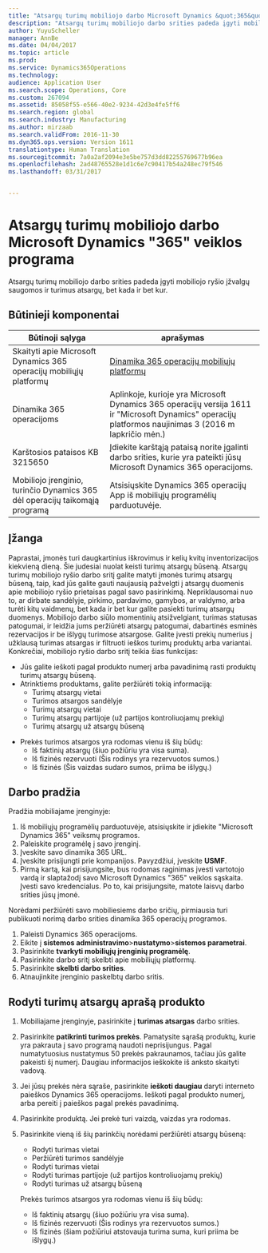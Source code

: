 ```yaml
---
title: "Atsargų turimų mobiliojo darbo Microsoft Dynamics &quot;365&quot; veiklos programa"
description: "Atsargų turimų mobiliojo darbo srities padeda įgyti mobiliojo ryšio įžvalgų saugomos ir turimus atsargų, bet kada ir bet kur."
author: YuyuScheller
manager: AnnBe
ms.date: 04/04/2017
ms.topic: article
ms.prod: 
ms.service: Dynamics365Operations
ms.technology: 
audience: Application User
ms.search.scope: Operations, Core
ms.custom: 267094
ms.assetid: 85058f55-e566-40e2-9234-42d3e4fe5ff6
ms.search.region: global
ms.search.industry: Manufacturing
ms.author: mirzaab
ms.search.validFrom: 2016-11-30
ms.dyn365.ops.version: Version 1611
translationtype: Human Translation
ms.sourcegitcommit: 7a0a2af2094e3e5be757d3dd82255769677b96ea
ms.openlocfilehash: 2ad48765528e1d1c6e7c90417b54a248ec79f546
ms.lasthandoff: 03/31/2017


---
```


# <a name="inventory-on-hand-mobile-workspace-for-microsoft-dynamics-365-for-operations-app"></a>Atsargų turimų mobiliojo darbo Microsoft Dynamics "365" veiklos programa

Atsargų turimų mobiliojo darbo srities padeda įgyti mobiliojo ryšio įžvalgų saugomos ir turimus atsargų, bet kada ir bet kur. 

<a name="prerequisites"></a>Būtinieji komponentai
-------------

| Būtinoji sąlyga                                                         | aprašymas                                                                                                                                        |
|----------------------------------------------------------------------|----------------------------------------------------------------------------------------------------------------------------------------------------|
| Skaityti apie Microsoft Dynamics 365 operacijų mobiliųjų platformų | [Dinamika 365 operacijų mobiliųjų platformų](/dynamics365/operations/dev-itpro/mobile-apps/mobile-platform)                                   |
| Dinamika 365 operacijoms                                          | Aplinkoje, kurioje yra Microsoft Dynamics 365 operacijų versija 1611 ir "Microsoft Dynamics" operacijų platformos naujinimas 3 (2016 m lapkričio mėn.) |
| Karštosios pataisos KB 3215650                                                    | Įdiekite karštąją pataisą norite įgalinti darbo srities, kurie yra pateikti jūsų Microsoft Dynamics 365 operacijoms.                                       |
| Mobiliojo įrenginio, turinčio Dynamics 365 dėl operacijų taikomąją programą | Atsisiųskite Dynamics 365 operacijų App iš mobiliųjų programėlių parduotuvėje.                                                                           |

## <a name="introduction"></a>Įžanga
Paprastai, įmonės turi daugkartinius iškrovimus ir kelių kvitų inventorizacijos kiekvieną dieną. Šie judesiai nuolat keisti turimų atsargų būseną. Atsargų turimų mobiliojo ryšio darbo sritį galite matyti įmonės turimų atsargų būseną, taip, kad jūs galite gauti naujausią pažvelgti į atsargų duomenis apie mobiliojo ryšio prietaisas pagal savo pasirinkimą. Nepriklausomai nuo to, ar dirbate sandėlyje, pirkimo, pardavimo, gamybos, ar valdymo, arba turėti kitų vaidmenų, bet kada ir bet kur galite pasiekti turimų atsargų duomenys. Mobiliojo darbo siūlo momentinių atsižvelgiant, turimas statusas patogumai, ir leidžia jums peržiūrėti atsargų patogumai, dabartinės esminės rezervacijos ir be išlygų turimose atsargose. Galite įvesti prekių numerius į užklausą turimas atsargas ir filtruoti ieškos turimų produktų arba variantai. Konkrečiai, mobiliojo ryšio darbo sritį teikia šias funkcijas:

-   Jūs galite ieškoti pagal produkto numerį arba pavadinimą rasti produktų turimų atsargų būseną.
-   Atrinktiems produktams, galite peržiūrėti tokią informaciją:
    -   Turimų atsargų vietai
    -   Turimos atsargos sandėlyje
    -   Turimų atsargų vietai
    -   Turimų atsargų partijoje (už partijos kontroliuojamų prekių)
    -   Turimų atsargų už atsargų būseną

<!-- -->

-   Prekės turimos atsargos yra rodomas vienu iš šių būdų:
    -   Iš faktinių atsargų (šiuo požiūriu yra visa suma).
    -   Iš fizinės rezervuoti (Šis rodinys yra rezervuotos sumos.)
    -   Iš fizinės (Šis vaizdas sudaro sumos, priima be išlygų.)

## <a name="get-started"></a>Darbo pradžia
Pradžia mobiliajame įrenginyje:

1.  Iš mobiliųjų programėlių parduotuvėje, atsisiųskite ir įdiekite "Microsoft Dynamics 365" veiksmų programos.
2.  Paleiskite programėlę į savo įrenginį.
3.  Įveskite savo dinamika 365 URL.
4.  Įveskite prisijungti prie kompanijos. Pavyzdžiui, įveskite **USMF**.
5.  Pirmą kartą, kai prisijungsite, bus rodomas raginimas įvesti vartotojo vardą ir slaptažodį savo Microsoft Dynamics "365" veiklos sąskaita. Įvesti savo kredencialus. Po to, kai prisijungsite, matote laisvų darbo srities jūsų įmonė.

Norėdami peržiūrėti savo mobiliesiems darbo sričių, pirmiausia turi publikuoti norimą darbo srities dinamika 365 operacijų programos.

1.  Paleisti Dynamics 365 operacijoms.
2.  Eikite į **sistemos administravimo**&gt;**nustatymo**&gt;**sistemos parametrai**.
3.  Pasirinkite **tvarkyti mobiliųjų įrenginių programėlę**.
4.  Pasirinkite darbo sritį skelbti apie mobiliųjų platformų.
5.  Pasirinkite **skelbti darbo srities**.
6.  Atnaujinkite įrenginio paskelbtų darbo sritis.

## <a name="view-the-onhand-inventory-for-a-product"></a>Rodyti turimų atsargų aprašą produkto
1.  Mobiliajame įrenginyje, pasirinkite į **turimas atsargas** darbo srities.
2.  Pasirinkite **patikrinti turimos prekės**. Pamatysite sąrašą produktų, kurie yra pakrauta į savo programą naudoti neprisijungus. Pagal numatytuosius nustatymus 50 prekės pakraunamos, tačiau jūs galite pakeisti šį numerį. Daugiau informacijos ieškokite iš anksto skaityti vadovą.
3.  Jei jūsų prekės nėra sąraše, pasirinkite **ieškoti daugiau** daryti interneto paieškos Dynamics 365 operacijoms. Ieškoti pagal produkto numerį, arba pereiti į paieškos pagal prekės pavadinimą.
4.  Pasirinkite produktą. Jei prekė turi vaizdą, vaizdas yra rodomas.
5.  Pasirinkite vieną iš šių parinkčių norėdami peržiūrėti atsargų būseną:
    -   Rodyti turimas vietai
    -   Peržiūrėti turimos sandėlyje
    -   Rodyti turimas vietai
    -   Rodyti turimas partijoje (už partijos kontroliuojamų prekių)
    -   Rodyti turimas už atsargų būseną

    Prekės turimos atsargos yra rodomas vienu iš šių būdų:
    -   Iš faktinių atsargų (šiuo požiūriu yra visa suma).
    -   Iš fizinės rezervuoti (Šis rodinys yra rezervuotos sumos.)
    -   Iš fizinės (šiam požiūriui atstovauja turima suma, kuri priima be išlygų.)




